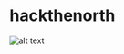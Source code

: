 # hackthenorth

![alt text](https://github.com/EdwardBurns10/hackthenorth/blob/master/Screen%20Shot%202021-01-17%20at%204.14.12%20AM.pngraw=true)
